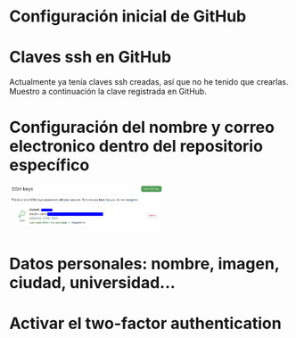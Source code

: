 # Configuración inicial de GitHub

# Claves ssh en GitHub
Actualmente ya tenía claves ssh creadas, así que no he tenido que crearlas. Muestro a continuación la clave registrada en GitHub.


# Configuración del nombre y correo electronico dentro del repositorio específico

<img src="https://github.com/manuelorantes/EloPuertaElvira/blob/main/ConfiguracionGitHub/1.png" width="55%" height="55%">


# Datos personales: nombre, imagen, ciudad, universidad...


# Activar el two-factor authentication
